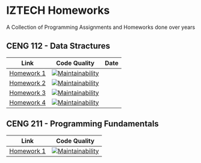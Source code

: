 # IZTECH Homeworks
A Collection of Programming Assignments and Homeworks done over years

## CENG 112 - Data Stractures

Link | Code Quality | Date
-----|--------------|------
[Homework 1](https://github.com/ambertide/G10_CENG211_HW1) | [![Maintainability](https://api.codeclimate.com/v1/badges/ccfce6ff7ecce2300702/maintainability)](https://codeclimate.com/github/ambertide/G10_CENG211_HW1/maintainability)
[Homework 2](https://github.com/ambertide/G10_CENG112_HW2) | [![Maintainability](https://api.codeclimate.com/v1/badges/f59a9a0caba5e1275f00/maintainability)](https://codeclimate.com/github/ambertide/G10_CENG112_HW2/maintainability)
[Homework 3](https://github.com/oquzhax/G10_CENG112_HW3) | [![Maintainability](https://api.codeclimate.com/v1/badges/dbe7d75d4cf326d67dbc/maintainability)](https://codeclimate.com/github/oquzhax/G10_CENG112_HW3/maintainability)
[Homework 4](https://github.com/ambertide/G10_CENG112_HW4) | [![Maintainability](https://api.codeclimate.com/v1/badges/536807ad536f33ea6b2a/maintainability)](https://codeclimate.com/github/ambertide/G10_CENG112_HW4/maintainability)

## CENG 211 - Programming Fundamentals

Link | Code Quality
-----|-------------
[Homework 1](https://github.com/ambertide/G03_CENG211_HW1) | [![Maintainability](https://api.codeclimate.com/v1/badges/26a6d789f52419ae647a/maintainability)](https://codeclimate.com/github/ambertide/G03_CENG211_HW1/maintainability)
